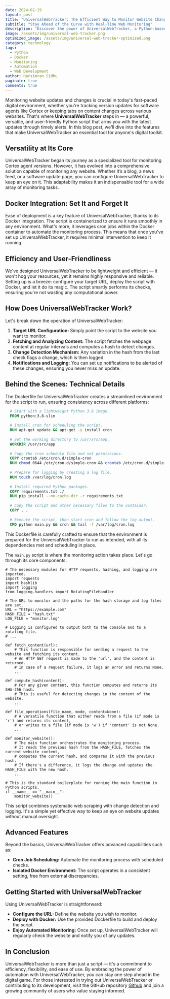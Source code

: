 ```yaml
---
date: 2024-02-19
layout: post
title: "UniversalWebTracker: The Efficient Way to Monitor Website Changes"
subtitle: "Stay Ahead of the Curve with Real-Time Web Monitoring"
description: "Discover the power of UniversalWebTracker, a Python-based script designed for effortless website monitoring. Whether you're tracking updates or changes, this tool keeps you informed with precision and ease."
image: /assets/img/universal-web-tracker.png
optimized_image: /assets/img/universal-web-tracker-optimized.png
category: technology
tags:
  - Python
  - Docker
  - Monitoring
  - Automation
  - Web Development
author: Harsimran Sidhu
paginate: true
comments: true
---
```


Monitoring website updates and changes is crucial in today's fast-paced digital environment, whether you're tracking version updates for software agents like Cortex or keeping tabs on content changes across various websites. That's where **UniversalWebTracker** steps in — a powerful, versatile, and user-friendly Python script that arms you with the latest updates through timely alerts. In this blog post, we'll dive into the features that make UniversalWebTracker an essential tool for anyone's digital toolkit.

## Versatility at Its Core

UniversalWebTracker began its journey as a specialized tool for monitoring Cortex agent versions. However, it has evolved into a comprehensive solution capable of monitoring any website. Whether it’s a blog, a news feed, or a software update page, you can configure UniversalWebTracker to keep an eye on it. This adaptability makes it an indispensable tool for a wide array of monitoring tasks.

## Docker Integration: Set It and Forget It

Ease of deployment is a key feature of UniversalWebTracker, thanks to its Docker integration. The script is containerized to ensure it runs smoothly in any environment. What's more, it leverages cron jobs within the Docker container to automate the monitoring process. This means that once you've set up UniversalWebTracker, it requires minimal intervention to keep it running.

## Efficiency and User-Friendliness

We've designed UniversalWebTracker to be lightweight and efficient — it won't hog your resources, yet it remains highly responsive and reliable. Setting up is a breeze: configure your target URL, deploy the script with Docker, and let it do its magic. The script smartly performs its checks, ensuring you're not wasting any computational power.

## How Does UniversalWebTracker Work?

Let's break down the operation of UniversalWebTracker:

1. **Target URL Configuration:** Simply point the script to the website you want to monitor.
2. **Fetching and Analyzing Content:** The script fetches the webpage content at regular intervals and computes a hash to detect changes.
3. **Change Detection Mechanism:** Any variation in the hash from the last check flags a change, which is then logged.
4. **Notifications and Logging:** You can set up notifications to be alerted of these changes, ensuring you never miss an update.

## Behind the Scenes: Technical Details

The Dockerfile for UniversalWebTracker creates a streamlined environment for the script to run, ensuring consistency across different platforms:
  
  ```dockerfile
    # Start with a lightweight Python 3.8 image.
    FROM python:3.8-slim
            
    # Install cron for scheduling the script.
    RUN apt-get update && apt-get -y install cron
            
    # Set the working directory to /usr/src/app.
    WORKDIR /usr/src/app
            
    # Copy the cron schedule file and set permissions.
    COPY crontab /etc/cron.d/simple-cron
    RUN chmod 0644 /etc/cron.d/simple-cron && crontab /etc/cron.d/simple-cron
            
    # Prepare for logging by creating a log file.
    RUN touch /var/log/cron.log
            
    # Install required Python packages.
    COPY requirements.txt ./
    RUN pip install --no-cache-dir -r requirements.txt
            
    # Copy the script and other necessary files to the container.
    COPY . .
            
    # Execute the script, then start cron and follow the log output.
    CMD python main.py && cron && tail -f /var/log/cron.log
  ```
            
This Dockerfile is carefully crafted to ensure that the environment is prepared for the UniversalWebTracker to run as intended, with all its dependencies met and scheduling in place.

The `main.py` script is where the monitoring action takes place. Let's go through its core components:

    # The necessary modules for HTTP requests, hashing, and logging are imported.
    import requests
    import hashlib
    import logging
    from logging.handlers import RotatingFileHandler
    
    # The URL to monitor and the paths for the hash storage and log files are set.
    URL = "https://example.com"
    HASH_FILE = "hash.txt"
    LOG_FILE = "monitor.log"
    
    # Logging is configured to output both to the console and to a rotating file.
    # ...
    
    def fetch_content(url):
        # This function is responsible for sending a request to the website and fetching its content.
        # An HTTP GET request is made to the 'url', and the content is returned.
        # In case of a request failure, it logs an error and returns None.
        ...
    
    def compute_hash(content):
        # For any given content, this function computes and returns its SHA-256 hash.
        # This is useful for detecting changes in the content of the website.
        ...
    
    def file_operations(file_name, mode, content=None):
        # A versatile function that either reads from a file (if mode is 'r') and returns its content,
        # or writes to a file (if mode is 'w') if 'content' is not None.
        ...
    
    def monitor_website():
        # The main function orchestrates the monitoring process.
        # It reads the previous hash from the HASH_FILE, fetches the current website content,
        # computes the current hash, and compares it with the previous hash.
        # If there's a difference, it logs the change and updates the HASH_FILE with the new hash.
        ...
    
    # This is the standard boilerplate for running the main function in Python scripts.
    if __name__ == "__main__":
        monitor_website()

This script combines systematic web scraping with change detection and logging. It's a simple yet effective way to keep an eye on website updates without manual oversight.

## Advanced Features

Beyond the basics, UniversalWebTracker offers advanced capabilities such as:

- **Cron Job Scheduling:** Automate the monitoring process with scheduled checks.
- **Isolated Docker Environment:** The script operates in a consistent setting, free from external discrepancies.

## Getting Started with UniversalWebTracker

Using UniversalWebTracker is straightforward:

- **Configure the URL:** Define the website you wish to monitor.
- **Deploy with Docker:** Use the provided Dockerfile to build and deploy the script.
- **Enjoy Automated Monitoring:** Once set up, UniversalWebTracker will regularly check the website and notify you of any updates.

## In Conclusion

UniversalWebTracker is more than just a script — it's a commitment to efficiency, flexibility, and ease of use. By embracing the power of automation with UniversalWebTracker, you can stay one step ahead in the digital game. For those interested in trying out UniversalWebTracker or contributing to its development, visit the GitHub repository [Github](https://github.com/PKHarsimran/UniversalWebTracker) and join a growing community of users who value staying informed.
